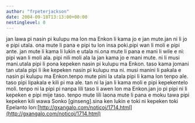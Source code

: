 ```yaml
---
author: "frpeterjackson"
date: 2004-09-18T13:13:00+00:00
nestinglevel: 0
---
```

jan lawa pi nasin pi kulupu ma lon ma Enkon li kama jo e jan mute.jan ni li jo e pipi utala. ona mute li pana e pipi tu lon insa poki.pipi wan li moli e pipi ante. jan mute li kama li lukin e utala ni.ona mute li pana e mani li wile e ni: pipi wan li moli ala. pipi nili moli ala la jan kama jo e mani mute. ni li musi mani.utala pipi li pona kepeken nasin pi kulupu ma Enkon. taso kama jomani tan utala pipi li ike kepeken nasin pi kulupu ma ni. musi manini li pakala e nasin pi kulupu ma Enkon.tenpo mute pini la utala pipi li kama lon tenpo ale. taso pipi lipakala e kili pi ma ale. tan ni la jan li kama moli e pipi kepekentelo moli. tenpo ni la pipi pi nanpa lili taso li awen lon ma Enkon.jan jo pi pipi ni li kepeken e pipi mije taso. tenpo mute lili laona mute li pana e moku tawa pipi kepeken kili wawa Sonko \[ginseng\].sina ken lukin e toki ni kepeken toki Epelanto lon:[http://gxangalo.com/noticoj/1714.html](http://gxangalo.com/noticoj/1714.html)